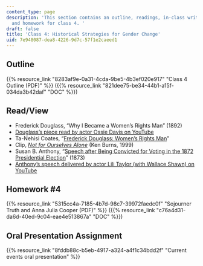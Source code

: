 ```yaml
---
content_type: page
description: 'This section contains an outline, readings, in-class writing exercises,
  and homework for class 4. '
draft: false
title: 'Class 4: Historical Strategies for Gender Change'
uid: 7e948087-dea8-4226-9d7c-57f1e2caeed1
---
```

## Outline

{{% resource_link "8283af9e-0a31-4cda-9be5-4b3ef020e917" "Class 4 Outline (PDF)" %}} ({{% resource_link "821dee75-be34-44b1-a15f-034da3b42daf" "DOC" %}})

## Read/View

- Frederick Douglass, “Why I Became a Women’s Rights Man” (1892)
- [Douglass’s piece read by actor Ossie Davis on YouTube](https://www.youtube.com/watch?v=fH1iIlS1_Pw)
- Ta-Nehisi Coates, “[Frederick Douglass: Women’s Rights Man](https://www.theatlantic.com/personal/archive/2011/09/frederick-douglass-a-womens-rights-man/245977/)”
- Clip, [*Not for Ourselves Alone*](https://www.pbs.org/kenburns/not-for-ourselves-alone/) (Ken Burns, 1999)
- Susan B. Anthony, “[Speech after Being Convicted for Voting in the 1872 Presidential Election](http://gos.sbc.edu/a/anthony.html)” (1873)
- [Anthony’s speech delivered by actor Lili Taylor (with Wallace Shawn) on YouTube](https://www.youtube.com/watch?v=r1lsxVT_l90)

## Homework #4

{{% resource_link "5315cc4a-7185-4b7d-98c7-39972faedc0f" "Sojourner Truth and Anna Julia Cooper (PDF)" %}} ({{% resource_link "c76a4d31-da6d-40ed-9c04-eae4e513867a" "DOC" %}})

## Oral Presentation Assignment

{{% resource_link "8fddb88c-b5eb-4917-a324-a4f1c34bdd2f" "Current events oral presentation" %}}